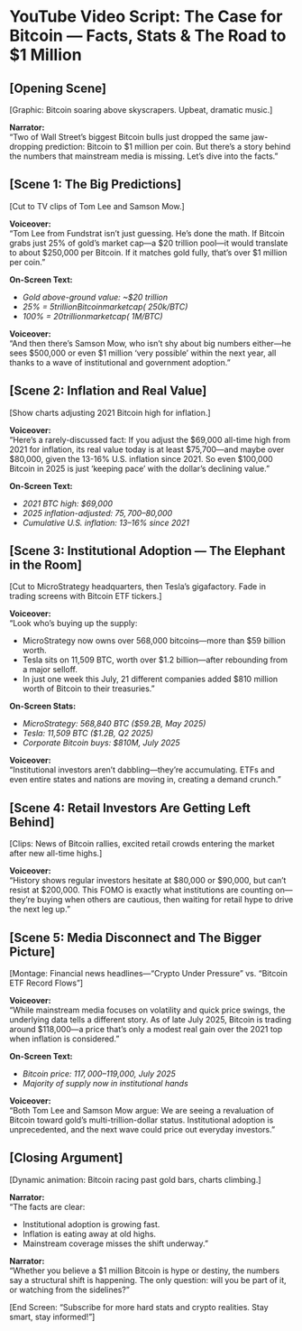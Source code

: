 # YouTube Video Script: The Case for Bitcoin — Facts, Stats & The Road to $1 Million

## [Opening Scene]

[Graphic: Bitcoin soaring above skyscrapers. Upbeat, dramatic music.]

**Narrator:**  
“Two of Wall Street’s biggest Bitcoin bulls just dropped the same jaw-dropping prediction: Bitcoin to $1 million per coin. But there’s a story behind the numbers that mainstream media is missing. Let’s dive into the facts.”

## [Scene 1: The Big Predictions]

[Cut to TV clips of Tom Lee and Samson Mow.]

**Voiceover:**  
“Tom Lee from Fundstrat isn’t just guessing. He’s done the math. If Bitcoin grabs just 25% of gold’s market cap—a $20 trillion pool—it would translate to about $250,000 per Bitcoin. If it matches gold fully, that’s over $1 million per coin.”

**On-Screen Text:**
- *Gold above-ground value: ~$20 trillion*
- *25% = $5 trillion Bitcoin market cap (~$250k/BTC)*
- *100% = $20 trillion market cap (~$1M/BTC)*

**Voiceover:**  
“And then there’s Samson Mow, who isn’t shy about big numbers either—he sees $500,000 or even $1 million ‘very possible’ within the next year, all thanks to a wave of institutional and government adoption.”

## [Scene 2: Inflation and Real Value]

[Show charts adjusting 2021 Bitcoin high for inflation.]

**Voiceover:**  
“Here’s a rarely-discussed fact: If you adjust the $69,000 all-time high from 2021 for inflation, its real value today is at least $75,700—and maybe over $80,000, given the 13-16% U.S. inflation since 2021. So even $100,000 Bitcoin in 2025 is just ‘keeping pace’ with the dollar’s declining value.”

**On-Screen Text:**  
- *2021 BTC high: $69,000*
- *2025 inflation-adjusted: $75,700–$80,000*
- *Cumulative U.S. inflation: 13–16% since 2021*

## [Scene 3: Institutional Adoption — The Elephant in the Room]

[Cut to MicroStrategy headquarters, then Tesla’s gigafactory. Fade in trading screens with Bitcoin ETF tickers.]

**Voiceover:**  
“Look who’s buying up the supply:  
- MicroStrategy now owns over 568,000 bitcoins—more than $59 billion worth.  
- Tesla sits on 11,509 BTC, worth over $1.2 billion—after rebounding from a major selloff.  
- In just one week this July, 21 different companies added $810 million worth of Bitcoin to their treasuries.”

**On-Screen Stats:**  
- *MicroStrategy: 568,840 BTC ($59.2B, May 2025)*
- *Tesla: 11,509 BTC ($1.2B, Q2 2025)*
- *Corporate Bitcoin buys: $810M, July 2025*

**Voiceover:**  
“Institutional investors aren’t dabbling—they’re accumulating. ETFs and even entire states and nations are moving in, creating a demand crunch.”

## [Scene 4: Retail Investors Are Getting Left Behind]

[Clips: News of Bitcoin rallies, excited retail crowds entering the market after new all-time highs.]

**Voiceover:**  
“History shows regular investors hesitate at $80,000 or $90,000, but can’t resist at $200,000. This FOMO is exactly what institutions are counting on—they’re buying when others are cautious, then waiting for retail hype to drive the next leg up.”

## [Scene 5: Media Disconnect and The Bigger Picture]

[Montage: Financial news headlines—“Crypto Under Pressure” vs. “Bitcoin ETF Record Flows”]

**Voiceover:**  
“While mainstream media focuses on volatility and quick price swings, the underlying data tells a different story. As of late July 2025, Bitcoin is trading around $118,000—a price that’s only a modest real gain over the 2021 top when inflation is considered.”

**On-Screen Text:**  
- *Bitcoin price: $117,000–$119,000, July 2025*
- *Majority of supply now in institutional hands*

**Voiceover:**  
“Both Tom Lee and Samson Mow argue: We are seeing a revaluation of Bitcoin toward gold’s multi-trillion-dollar status. Institutional adoption is unprecedented, and the next wave could price out everyday investors.”

## [Closing Argument]

[Dynamic animation: Bitcoin racing past gold bars, charts climbing.]

**Narrator:**  
“The facts are clear:  
- Institutional adoption is growing fast.  
- Inflation is eating away at old highs.  
- Mainstream coverage misses the shift underway.”

**Narrator:**  
“Whether you believe a $1 million Bitcoin is hype or destiny, the numbers say a structural shift is happening. The only question: will you be part of it, or watching from the sidelines?”

[End Screen: “Subscribe for more hard stats and crypto realities. Stay smart, stay informed!”]